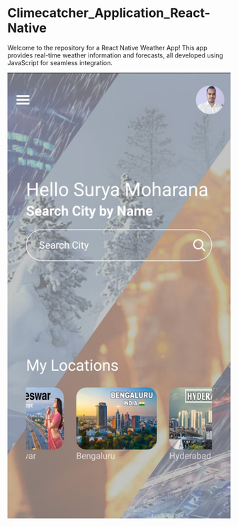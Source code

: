 # Climecatcher_Application_React-Native
Welcome to the repository for a React Native Weather App! This app provides real-time weather information and forecasts, all developed using JavaScript for seamless integration.

![Weather App Screenshot](assets/Images/Show1.jpg)
